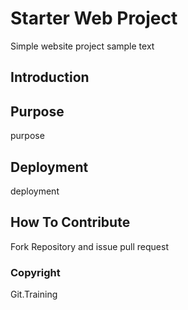 # Starter Web Project
Simple website project
sample text
## Introduction
## Purpose
purpose
## Deployment
deployment
## How To Contribute

Fork Repository and issue pull request

### Copyright
Git.Training